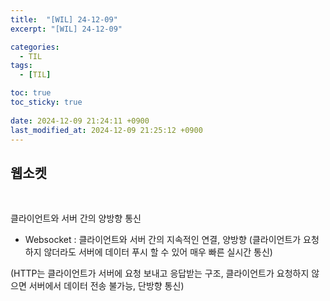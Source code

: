 ```yaml
---
title:  "[WIL] 24-12-09"
excerpt: "[WIL] 24-12-09"

categories:
  - TIL
tags:
  - [TIL]

toc: true
toc_sticky: true
 
date: 2024-12-09 21:24:11 +0900
last_modified_at: 2024-12-09 21:25:12 +0900
---
```


## 웹소켓

<br>

클라이언트와 서버 간의 양방향 통신

- Websocket : 클라이언트와 서버 간의 지속적인 연결, 양방향 (클라이언트가 요청하지 않더라도 서버에 데이터 푸시 할 수 있어 매우 빠른 실시간 통신)

(HTTP는 클라이언트가 서버에 요청 보내고 응답받는 구조, 클라이언트가 요청하지 않으면 서버에서 데이터 전송 불가능, 단방향 통신)